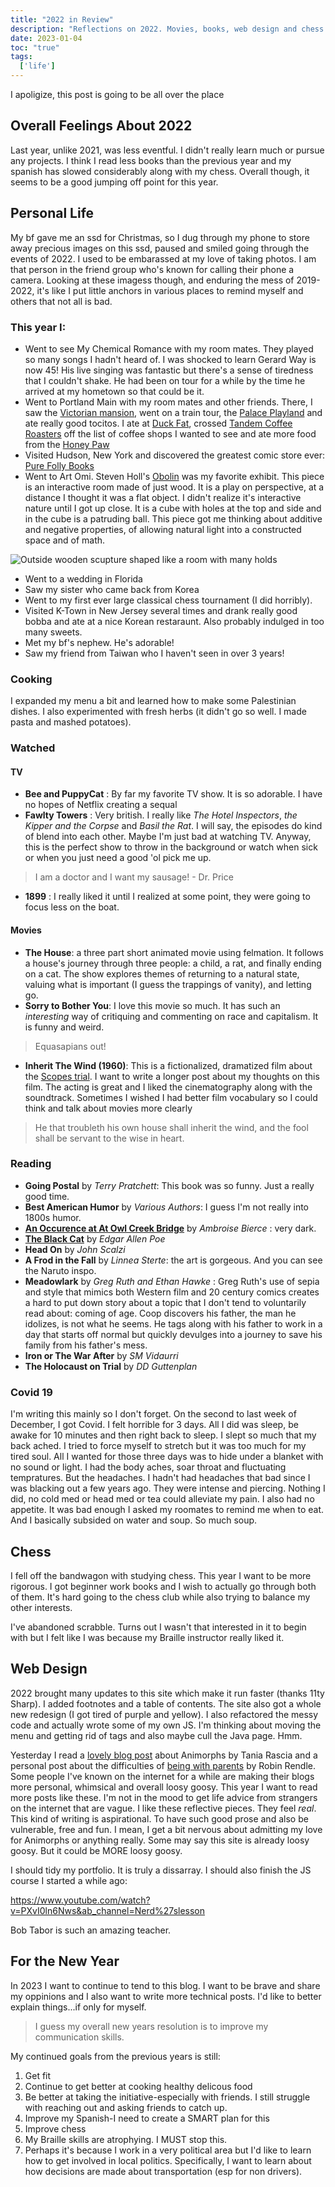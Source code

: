 ```yaml
---
title: "2022 in Review"
description: "Reflections on 2022. Movies, books, web design and chess. What else is there?"
date: 2023-01-04
toc: "true"
tags:
  ['life']
---
```


I apoligize, this post is going to be all over the place

## Overall Feelings About 2022

Last year, unlike 2021, was less eventful. I didn't really learn much or pursue any projects. I think I read less books than the previous year and my spanish has slowed considerably along with my chess. Overall though, it seems to be a good jumping off point for this year.

## Personal Life

My bf gave me an ssd for Christmas, so I dug through my phone to store away precious images on this ssd, paused and smiled going through the events of 2022. I used to be embarassed at my love of taking photos. I am that person in the friend group who's known for calling their phone a camera. Looking at these imagess though, and enduring the mess of 2019-2022, it's like I put little anchors in various places to remind myself and others that not all is bad.

### This year I:

* Went to see My Chemical Romance with my room mates. They played so many songs I hadn't heard of. I was shocked to learn Gerard Way is now 45! His live singing was fantastic but there's a sense of tiredness that I couldn't shake. He had been on tour for a while by the time he arrived at my hometown so that could be it. 
* Went to Portland Main with my room mates and other friends. There, I saw the [Victorian mansion](https://victoriamansion.org/), went on a train tour, the [Palace Playland](https://www.palaceplayland.com/) and ate really good tocitos. I ate at [Duck Fat](https://www.duckfat.com/), crossed [Tandem Coffee Roasters](https://www.tandemcoffee.com/) off the list of coffee shops I wanted to see and ate more food from the [Honey Paw](https://www.thehoneypaw.com/)
* Visited Hudson, New York and discovered the greatest comic store ever: [Pure Folly Books](https://www.instagram.com/purefollybooks/?hl=en)
* Went to Art Omi. Steven Holl's [Obolin](https://artomi.org/exhibition/steven-holl-obolin/) was my favorite exhibit. This piece is an interactive room made of just wood. It is a play on perspective, at a distance I thought it was a flat object. I didn't realize it's interactive nature until I got up close. It is a cube with holes at the top and side and in the cube is a patruding ball. This piece got me thinking about additive and negative properties, of allowing natural light into a constructed space and of math.

![Outside wooden scupture shaped like a room with many holds](https://artomi.org/wp-content/uploads/2022/11/obolin_sha-2-987x1333-1.jpg)

* Went to a wedding in Florida
* Saw my sister who came back from Korea
* Went to my first ever large classical chess tournament (I did horribly).
* Visited K-Town in New Jersey several times and drank really good bobba and ate at a nice Korean restaraunt. Also probably indulged in too many sweets. 
* Met my bf's nephew. He's adorable!
* Saw my friend from Taiwan who I haven't seen in over 3 years!

### Cooking

I expanded my menu a bit and learned how to make some Palestinian dishes. I also experimented with fresh herbs (it didn't go so well. I made pasta and mashed potatoes).

### Watched

#### TV
* __Bee and PuppyCat__ : By far my favorite TV show. It is so adorable. I have no hopes of Netflix creating a sequal
* __Fawlty Towers__ : Very british. I really like *The Hotel Inspectors*, *the Kipper and the Corpse* and *Basil the Rat*. I will say, the episodes do kind of blend into each other. Maybe I'm just bad at watching TV. Anyway, this is the perfect show to throw in the background or watch when sick or when you just need a good 'ol pick me up.

> I am a doctor and I want my sausage! - Dr. Price

* __1899__ : I really liked it until I realized at some point, they were going to focus less on the boat.

#### Movies

* __The House__: a three part short animated movie using felmation. It follows a house's journey through three people: a child, a rat, and finally ending on a cat. The show explores themes of returning to a natural state, valuing what is important (I guess the trappings of vanity), and letting go.
* __Sorry to Bother You__: I love this movie so much. It has such an *interesting* way of critiquing and commenting on race and capitalism. It is funny and weird.

> Equasapians out!

* __Inherit The Wind (1960)__: This is a fictionalized, dramatized film about the [Scopes trial](https://famous-trials.com/scopesmonkey/2127-home). I want to write a longer post about my thoughts on this film. The acting is great and I liked the cinematography along with the soundtrack. Sometimes I wished I had better film vocabulary so I could think and talk about movies more clearly

> He that troubleth his own house shall inherit the wind, and the fool shall be servant to the wise in heart.

### Reading

* __Going Postal__ by *Terry Pratchett*: This book was so funny. Just a really good time. 
* __Best American Humor__ by *Various Authors*: I guess I'm not really into 1800s humor.
* __[An Occurence at At Owl Creek Bridge](https://loa-shared.s3.amazonaws.com/static/pdf/Bierce_Owl_Creek_Bridge.pdf)__ by *Ambroise Bierce* : very dark.
* __[The Black Cat](https://www.ibiblio.org/ebooks/Poe/Black_Cat.pdf)__ by *Edgar Allen Poe*
* __Head On__ by *John Scalzi*
* __A Frod in the Fall__ by *Linnea Sterte*: the art is gorgeous. And you can see the Naruto inspo.
* __Meadowlark__ by *Greg Ruth and Ethan Hawke* : Greg Ruth's use of sepia and style that mimics both Western film and 20 century comics creates a hard to put down story about a topic that I don't tend to voluntarily read about: coming of age. Coop discovers his father, the man he idolizes, is not what he seems. He tags along with his father to work in a day that starts off normal but quickly devulges into a journey to save his family from his father's mess.
* __Iron or The War After__ by *SM Vidaurri*
* __The Holocaust on Trial__ by *DD Guttenplan*

### Covid 19

I'm writing this mainly so I don't forget. On the second to last week of December, I got Covid. I felt horrible for 3 days. All I did was sleep, be awake for 10 minutes and then right back to sleep. I slept so much that my back ached. I tried to force myself to stretch but it was too much for my tired soul. All I wanted for those three days was to hide under a blanket with no sound or light. I had the body aches, soar throat and fluctuating tempratures. But the headaches. I hadn't had headaches that bad since I was blacking out a few years ago. They were intense and piercing. Nothing I did, no cold med or head med or tea could alleviate my pain. I also had no appetite. It was bad enough I asked my roomates to remind me when to eat. And I basically subsided on water and soup. So much soup.

## Chess 

I fell off the bandwagon with studying chess. This year I want to be more rigorous. I got beginner work books and I wish to actually go through both of them. It's hard going to the chess club while also trying to balance my other interests.

I've abandoned scrabble. Turns out I wasn't that interested in it to begin with but I felt like I was because my Braille instructor really liked it.

## Web Design

2022 brought many updates to this site which make it run faster (thanks 11ty Sharp). I added footnotes and a table of contents. The site also got a whole new redesign (I got tired of purple and yellow). I also refactored the messy code and actually wrote some of my own JS. I'm thinking about moving the menu and getting rid of tags and also maybe cull the Java page. Hmm.

Yesterday I read a [lovely blog post](https://www.taniarascia.com/animorphs/) about Animorphs by Tania Rascia and a personal post about the difficulties of [being with parents](https://www.robinrendle.com/notes/church-going/) by Robin Rendle. Some people I've known on the internet for a while are making their blogs more personal, whimsical and overall loosy goosy. This year I want to read more posts like these. I'm not in the mood to get life advice from strangers on the internet that are vague. I like these reflective pieces. They feel *real*. This kind of writing is aspirational. To have such good prose and also be vulnerable, free and fun. I mean, I get a bit nervous about admitting my love for Animorphs or anything really. Some may say this site is already loosy goosy. But it could be MORE loosy goosy. 

I should tidy my portfolio. It is truly a dissarray. I should also finish the JS course I started a while ago:

https://www.youtube.com/watch?v=PXvI0ln6Nws&ab_channel=Nerd%27slesson

Bob Tabor is such an amazing teacher.

## For the New Year

In 2023 I want to continue to tend to this blog. I want to be brave and share my oppinions and I also want to write more technical posts. I'd like to better explain things...if only for myself.

>I guess my overall new years resolution is to improve my communication skills.

My continued goals from the previous years is still:

1. Get fit
2. Continue to get better at cooking healthy delicous food
3. Be better at taking the initiative-especially with friends. I still struggle with reaching out and asking friends to catch up.
4. Improve my Spanish-I need to create a SMART plan for this
5. Improve chess
6. My Braille skills are atrophying. I MUST stop this.
7. Perhaps it's because I work in a very political area but I'd like to learn how to get involved in local politics. Specifically, I want to learn about how decisions are made about transportation (esp for non drivers). 

